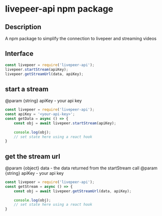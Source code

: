 # livepeer-api npm package

## Description
A npm package to simplify the connection to livepeer and streaming videos <br />

## Interface
``` javascript
const livepeer = require('livepeer-api');
livepeer.startStream(apiKey);
livepeer.getStreamUrl(data, apiKey);

```

## start a stream
@param {string} apiKey - your api key
``` javascript
const livepeer = require('livepeer-api');
const apiKey = '<your-api-key>';
const getData = async () => {
    const obj = await livepeer.startStream(apiKey);
    
    console.log(obj);
    // set state here using a react hook
}
```

## get the stream url
@param {object} data - the data returned from the startStream call
@param {string} apiKey - your api key
``` javascript
const livepeer = require('livepeer-api');
const getStream = async () => {
    const obj = await livepeer.getStreamUrl(data, apiKey);
    
    console.log(obj);
    // set state here using a react hook
}
```
